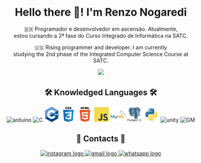 <h1 align="center">Hello there 👋! I'm Renzo Nogaredi</h1>
<p align="center">
  🇧🇷 Programador e desenvolvedor em ascensão. Atualmente, <br>estou cursando a 2ª fase do Curso Integrado de Informática na SATC.
</p>
<p align="center">
  🇺🇸 Rising programmer and developer. I am currently <br>studying the 2nd phase of the Integrated Computer Science Course at SATC.
</p>

<p align="center">
<picture>
  <source
    srcset="https://github-readme-stats.vercel.app/api?username=renzonogar&show_icons=true&theme=dark"
    media="(prefers-color-scheme: dark)"
  />
  <source
    srcset="https://github-readme-stats.vercel.app/api?username=renzonogar&show_icons=true"
    media="(prefers-color-scheme: light), (prefers-color-scheme: no-preference)"
  />
  <img src="https://github-readme-stats.vercel.app/api?username=renzonogar&show_icons=true" />
</picture>
</p>


<h2 align="center">🛠️ Knowledged Languages 🛠️</h2>
<p align="center">
<img src="https://cdn.worldvectorlogo.com/logos/arduino-1.svg" alt="arduino" width="40" height="40"/>
<img src="https://img.icons8.com/?size=100&id=40670&format=png&color=000000" alt="C" width="40" height="40"/>
<img src="https://raw.githubusercontent.com/devicons/devicon/master/icons/cplusplus/cplusplus-original.svg" alt="cplusplus" width="40" height="40"/>
<img src="https://raw.githubusercontent.com/devicons/devicon/master/icons/css3/css3-original-wordmark.svg" alt="css3" width="40" height="40"/>
<img src="https://raw.githubusercontent.com/devicons/devicon/master/icons/html5/html5-original-wordmark.svg" alt="html5" width="40" height="40"/> 
<img src="https://raw.githubusercontent.com/devicons/devicon/master/icons/javascript/javascript-original.svg" alt="javascript" width="40" height="40"/>
<img src="https://raw.githubusercontent.com/devicons/devicon/master/icons/mysql/mysql-original-wordmark.svg" alt="mysql" width="40" height="40"/>
<img src="https://raw.githubusercontent.com/devicons/devicon/master/icons/postgresql/postgresql-original-wordmark.svg" alt="postgresql" width="40" height="40"/>
<img src="https://raw.githubusercontent.com/devicons/devicon/master/icons/python/python-original.svg" alt="python" width="40" height="40"/>
<img src="https://www.vectorlogo.zone/logos/unity3d/unity3d-icon.svg" alt="unity" width="40" height="40"/>
<img src="https://encrypted-tbn0.gstatic.com/images?q=tbn:ANd9GcReflYD3bP9E2XvdDCU-8Z42M30Q43YWQjYxg&s" alt="GM" width="40" height="40"/>
</div>

</p>
<div align="center">
<h2 align="center">📧 Contacts 📧</h2>


 <a href="https://www.instagram.com/renzo.nogaredi/" target="_blank">
  <img src="https://raw.githubusercontent.com/maurodesouza/profile-readme-generator/master/src/assets/icons/social/instagram/default.svg" width="52" height="40" alt="instagram logo"  />
 </a>

 <a href="mailto:renzonogar@gmail.com">
  <img src="https://raw.githubusercontent.com/maurodesouza/profile-readme-generator/master/src/assets/icons/social/gmail/default.svg" width="52" height="40" alt="gmail logo"  />
 </a>

 <a href="https://wa.me/5548996234245">
  <img src="https://raw.githubusercontent.com/maurodesouza/profile-readme-generator/master/src/assets/icons/social/whatsapp/default.svg" width="52" height="40" alt="whatsapp logo"  />
 </a>
</div>
